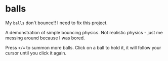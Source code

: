 # balls

My `balls` don't bounce!! I need to fix this project.

A demonstration of simple bouncing physics.
Not realistic physics - just me messing around because I was bored.

Press `+/=` to summon more balls. Click on a ball to hold it, it will follow your cursor until you click it again.